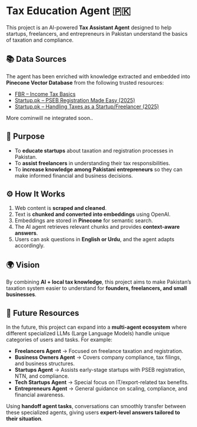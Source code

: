 # Tax Education Agent 🇵🇰

This project is an AI-powered **Tax Assistant Agent** designed to help startups, freelancers, and entrepreneurs in Pakistan understand the basics of taxation and compliance.

## 📚 Data Sources
The agent has been enriched with knowledge extracted and embedded into **Pinecone Vector Database** from the following trusted resources:

- [FBR – Income Tax Basics](https://fbr.gov.pk/income-tax-basics/51147/61148)  
- [Startup.pk – PSEB Registration Made Easy (2025)](https://www.startup.pk/pseb-registration-made-easy-what-every-startup-founder-needs-to-know-in-2025/)  
- [Startup.pk – Handling Taxes as a Startup/Freelancer (2025)](https://www.startup.pk/how-to-handle-taxes-in-pakistan-as-a-startup-and-freelancer-2025/)  

More cominwill ne integrated soon..

## 🚀 Purpose
- To **educate startups** about taxation and registration processes in Pakistan.  
- To **assist freelancers** in understanding their tax responsibilities.  
- To **increase knowledge among Pakistani entrepreneurs** so they can make informed financial and business decisions.  

## ⚙️ How It Works
1. Web content is **scraped and cleaned**.  
2. Text is **chunked and converted into embeddings** using OpenAI.  
3. Embeddings are stored in **Pinecone** for semantic search.  
4. The AI agent retrieves relevant chunks and provides **context-aware answers**.  
5. Users can ask questions in **English or Urdu**, and the agent adapts accordingly.  

## 🌍 Vision
By combining **AI + local tax knowledge**, this project aims to make Pakistan’s taxation system easier to understand for **founders, freelancers, and small businesses**.

## 🔮 Future Resources
In the future, this project can expand into a **multi-agent ecosystem** where different specialized LLMs (Large Language Models) handle unique categories of users and tasks. For example:

- **Freelancers Agent** → Focused on freelance taxation and registration.  
- **Business Owners Agent** → Covers company compliance, tax filings, and business structures.  
- **Startups Agent** → Assists early-stage startups with PSEB registration, NTN, and compliance.  
- **Tech Startups Agent** → Special focus on IT/export-related tax benefits.  
- **Entrepreneurs Agent** → General guidance on scaling, compliance, and financial awareness.  

Using **handoff agent tasks**, conversations can smoothly transfer between these specialized agents, giving users **expert-level answers tailored to their situation**.
